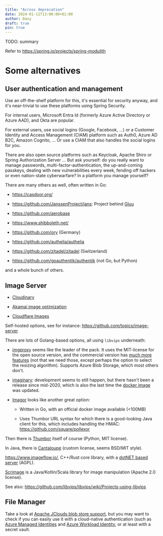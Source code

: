 ```yaml
---
title: "Across deprecation"
date: 2024-01-11T13:00:00+01:00
author: Davy
draft: true
pin: true
---
```


TODO: summary

<!--more-->


<!--
See also: https://confluence.hosted-tools.com/display/AX/Across+Alternatives
-->

Refer to https://spring.io/projects/spring-modulith

# Some alternatives

## User authentication and management

Use an off-the-shelf platform for this, it's essential for security
anyway, and it's near-trivial to use these platforms using Spring
Security.

For internal users, Microsoft Entra Id (formerly Azure Active
Directory or Azure AAD), and Okta are popular.

For external users, use social logins (Google, Facebook, ...) or a
Customer Identity and Access Management (CIAM) platform such as Auth0,
Azure AD B2C, Amazon Cognito, ... Or use a CIAM that also handles the
social logins for you.

There are also open source platforms such as Keycloak, Apache Shiro or
Spring Authorization Server ... But ask yourself: do you really want
to manage passwords, multi-factor-authentication, the up-and-coming
passkeys, dealing with new vulnerabilities every week, fending off
hackers or even nation-state cyberwarfare? In a platform you manage
yourself?

There are many others as well, often written in Go:

- https://casdoor.org/

- https://github.com/JanssenProject/jans: Project behind
  [Gluu](https://gluu.org/foss/)

- https://github.com/aerobase

- https://www.shibboleth.net/

- https://github.com/ory (Germany)

- https://github.com/authelia/authelia

- https://github.com/zitadel/zitadel (Switzerland)

- https://github.com/goauthentik/authentik (not Go, but Python)

and a whole bunch of others.


## Image Server

- [Cloudinary](https://cloudinary.com/)

- [Akamai image optimization](https://techdocs.akamai.com/ivm/docs/optimize-images)

- [Cloudflare Images](https://www.cloudflare.com/developer-platform/cloudflare-images/)

Self-hosted options, see for instance:
https://github.com/topics/image-server

There are lots of Golang-based options, all using `libvips` underneath:

- [imgproxy](https://github.com/imgproxy/imgproxy) seems like the
  leader of the pack. It uses the MIT-license for the open source
  version, and the commercial version has [much more
  features](https://imgproxy.net/features/) (not that we need those,
  except perhaps the option to select the resizing
  algorithm). Supports Azure Blob Storage, which most others don't.

- [imaginary](https://github.com/h2non/imaginary): development seems
  to still happen, but there hasn't been a release since mid-2020, which
  is also the last time the [docker
  image](https://hub.docker.com/r/h2non/imaginary) was updated.

- [Imagor](https://github.com/cshum/imagor) looks like another great option:

  - Written in Go, with an official docker image available (<100MB)

  - Uses Thumbor URL syntax for which there is a good-looking Java client for
    this, which includes handling the HMAC:
    https://github.com/square/pollexor

Then there is [Thumbor](https://www.thumbor.org/) itself of course
(Python, MIT license).

In Java, there is [Cantaloupe](https://cantaloupe-project.github.io/)
(custom license, seems BSD/MIT style).

https://www.imageflow.io/, C++/Rust core library, with a [dotNET based
server](https://github.com/imazen/imageflow-dotnet-server) (AGPL).

[Scrimage](https://sksamuel.github.io/scrimage/) is a
Java/Kotlin/Scala library for image manipulation (Apache 2.0 license).

See also: https://github.com/libvips/libvips/wiki/Projects-using-libvips


## File Manager

Take a look at [Apache JClouds blob store
support](https://jclouds.apache.org/start/blobstore/), but you may
want to check if you can easily use it with a cloud-native
authentication (such as [Azure Managed
Identities](https://learn.microsoft.com/en-us/entra/identity/managed-identities-azure-resources/overview)
and [Azure Workload
Identity](https://learn.microsoft.com/en-us/azure/aks/workload-identity-overview?tabs=java),
or at least with a secret vault.

<!--
Maybe mention:
https://en.wikipedia.org/wiki/Law_of_the_handicap_of_a_head_start (first-mover disadvantage)
https://nl.wikipedia.org/wiki/Wet_van_de_remmende_voorsprong
-->

